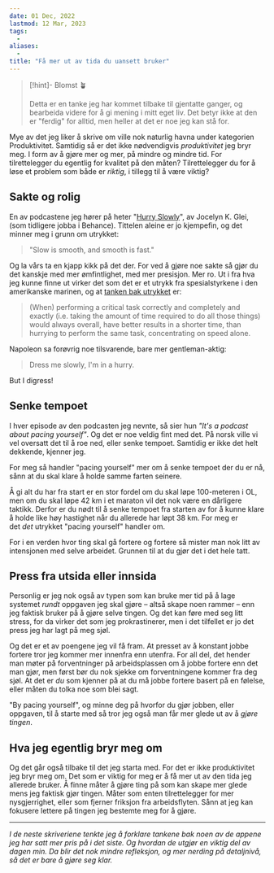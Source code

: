 ```yaml
---
date: 01 Dec, 2022
lastmod: 12 Mar, 2023
tags:
  - 
aliases:
  - 
title: "Få mer ut av tida du uansett bruker"
---
```

> [!hint]- Blomst 🪴
>
> Detta er en tanke jeg har kommet tilbake til gjentatte ganger, og bearbeida videre for å gi mening i mitt eget liv. Det betyr ikke at den er "ferdig" for alltid, men heller at det er noe jeg kan stå for.

Mye av det jeg liker å skrive om ville nok naturlig havna under kategorien Produktivitet. Samtidig så er det ikke nødvendigvis _produktivitet_ jeg bryr meg. I form av å gjøre mer og mer, på mindre og mindre tid. For tilrettelegger du egentlig for kvalitet på den måten? Tilrettelegger du for å løse et problem som både er _riktig_, i tillegg til å være viktig?

## Sakte og rolig

En av podcastene jeg hører på heter "[Hurry Slowly](https://hurryslowly.co/?ref=simen-skriver)", av Jocelyn K. Glei, (som tidligere jobba i Behance). Tittelen aleine er jo kjempefin, og det minner meg i grunn om utrykket:

> "Slow is smooth, and smooth is fast."

Og la vårs ta en kjapp kikk på det der. For ved å gjøre noe sakte så gjør du det kanskje med mer ømfintlighet, med mer presisjon. Mer ro. Ut i fra hva jeg kunne finne ut virker det som det er et utrykk fra spesialstyrkene i den amerikanske marinen, og at [tanken bak utrykket](https://qr.ae/pr7KSf?ref=simen-skriver) er:

> (When) performing a critical task correctly and completely and exactly (i.e. taking the amount of time required to do all those things) would always overall, have better results in a shorter time, than hurrying to perform the same task, concentrating on speed alone.

Napoleon sa forøvrig noe tilsvarende, bare mer gentleman-aktig:

> Dress me slowly, I'm in a hurry.

But I digress!

## Senke tempoet

I hver episode av den podcasten jeg nevnte, så sier hun _"It's a podcast about pacing yourself"_. Og det er noe veldig fint med det. På norsk ville vi vel oversatt det til å roe ned, eller senke tempoet. Samtidig er ikke det helt dekkende, kjenner jeg.

For meg så handler "pacing yourself" mer om å senke tempoet der du er nå, sånn at du skal klare å holde samme farten seinere.

Å gi alt du har fra start er en stor fordel om du skal løpe 100-meteren i OL, men om du skal løpe 42 km i et maraton vil det nok være en dårligere taktikk. Derfor er du nødt til å senke tempoet fra starten av for å kunne klare å holde like høy hastighet når du allerede har løpt 38 km. For meg er det _det_ utrykket "pacing yourself" handler om.

For i en verden hvor ting skal gå fortere og fortere så mister man nok litt av intensjonen med selve arbeidet. Grunnen til at du gjør det i det hele tatt.

## Press fra utsida eller innsida

Personlig er jeg nok også av typen som kan bruke mer tid på å lage systemet _rundt_ oppgaven jeg skal gjøre – altså skape noen rammer – enn jeg faktisk bruker på å gjøre selve tingen. Og det kan føre med seg litt stress, for da virker det som jeg prokrastinerer, men i det tilfellet er jo det press jeg har lagt på meg sjøl.

Og det er et av poengene jeg vil få fram. At presset av å konstant jobbe fortere tror jeg kommer mer innenfra enn utenfra. For all del, det hender man møter på forventninger på arbeidsplassen om å jobbe fortere enn det man gjør, men først bør du nok sjekke om forventningene kommer fra deg sjøl. At det er _du_ som kjenner på at du må jobbe fortere basert på en følelse, eller måten du tolka noe som blei sagt.

"By pacing yourself", og minne deg på hvorfor du gjør jobben, eller oppgaven, til å starte med så tror jeg også man får mer glede ut av å _gjøre tingen_.

## Hva jeg egentlig bryr meg om

Og det går også tilbake til det jeg starta med. For det er ikke produktivitet jeg bryr meg om. Det som er viktig for meg er å få mer ut av den tida jeg allerede bruker. Å finne måter å gjøre ting på som kan skape mer glede mens jeg faktisk gjør tingen. Måter som enten tilrettelegger for mer nysgjerrighet, eller som fjerner friksjon fra arbeidsflyten. Sånn at jeg kan fokusere lettere på tingen jeg bestemte meg for å gjøre.

---

_I de neste skriveriene tenkte jeg å forklare tankene bak noen av de appene jeg har satt mer pris på i det siste. Og hvordan de utgjør en viktig del av dagen min. Da blir det nok mindre refleksjon, og mer nerding på detaljnivå, så det er bare å gjøre seg klar._